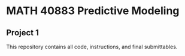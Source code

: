 # MATH 40883 Predictive Modeling
## Project 1

This repository contains all code, instructions, and final submittables.

